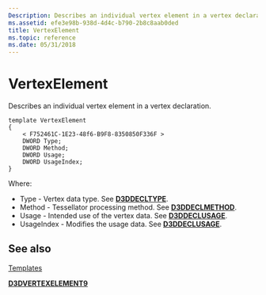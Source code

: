 ```yaml
---
Description: Describes an individual vertex element in a vertex declaration.
ms.assetid: efe3e98b-938d-4d4c-b790-2b8c8aab0ded
title: VertexElement
ms.topic: reference
ms.date: 05/31/2018
---
```


# VertexElement

Describes an individual vertex element in a vertex declaration.

``` syntax
template VertexElement 
{ 
    < F752461C-1E23-48f6-B9F8-8350850F336F > 
    DWORD Type; 
    DWORD Method; 
    DWORD Usage; 
    DWORD UsageIndex; 
} 
```

Where:

-   Type - Vertex data type. See [**D3DDECLTYPE**](./d3ddecltype.md).
-   Method - Tessellator processing method. See [**D3DDECLMETHOD**](./d3ddeclmethod.md).
-   Usage - Intended use of the vertex data. See [**D3DDECLUSAGE**](./d3ddeclusage.md).
-   UsageIndex - Modifies the usage data. See [**D3DDECLUSAGE**](./d3ddeclusage.md).

## See also

<dl> <dt>

[Templates](dx9-graphics-reference-x-file-format-templates.md)
</dt> <dt>

[**D3DVERTEXELEMENT9**](d3dvertexelement9.md)
</dt> </dl>

 

 